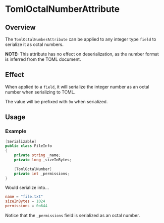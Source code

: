 # TomlOctalNumberAttribute

## Overview

The `TomlOctalNumberAttribute` can be applied to any integer type `field` to serialize it as octal numbers.

**NOTE:** This attribute has no effect on deserialization, as the number format is inferred from the TOML document.

## Effect

When applied to a `field`, it will serialize the integer number as an octal number when serializing to TOML.

The value will be prefixed with `0o` when serialized.

## Usage

### Example

```csharp
[Serializable]
public class FileInfo
{
    private string _name;
    private long _sizeInBytes;
    
    [TomlOctalNumber]
    private int _permissions;
}
```

Would serialize into...

```toml
name = "file.txt"
sizeInBytes = 1024
permissions = 0o644
```

Notice that the `_permissions` field is serialized as an octal number.
